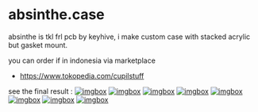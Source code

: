# absinthe.case

absinthe is tkl frl pcb by keyhive, i make custom case with stacked acrylic but gasket mount.

you can order if in indonesia via marketplace

- https://www.tokopedia.com/cupilstuff

see the final result :
<a href="https://imgbox.com/hI5LBLQe" target="_blank"><img src="https://thumbs2.imgbox.com/3d/d8/hI5LBLQe_t.jpg" alt="imgbox"/></a>
<a href="https://imgbox.com/F87gB5Uh" target="_blank"><img src="https://thumbs2.imgbox.com/15/c5/F87gB5Uh_t.jpg" alt="imgbox"/></a>
<a href="https://imgbox.com/smeEyfrO" target="_blank"><img src="https://thumbs2.imgbox.com/74/d9/smeEyfrO_t.jpg" alt="imgbox"/></a>
<a href="https://imgbox.com/F17kZB5y" target="_blank"><img src="https://thumbs2.imgbox.com/22/0c/F17kZB5y_t.jpg" alt="imgbox"/></a>
<a href="https://imgbox.com/QVAMiHI5" target="_blank"><img src="https://thumbs2.imgbox.com/48/85/QVAMiHI5_t.jpg" alt="imgbox"/></a>
<a href="https://imgbox.com/1ljwhcRx" target="_blank"><img src="https://thumbs2.imgbox.com/5c/3c/1ljwhcRx_t.jpg" alt="imgbox"/></a>
<a href="https://imgbox.com/BvHGxfme" target="_blank"><img src="https://thumbs2.imgbox.com/b5/f6/BvHGxfme_t.jpg" alt="imgbox"/></a>
<a href="https://imgbox.com/2O3wfEii" target="_blank"><img src="https://thumbs2.imgbox.com/1f/a7/2O3wfEii_t.jpg" alt="imgbox"/></a>
